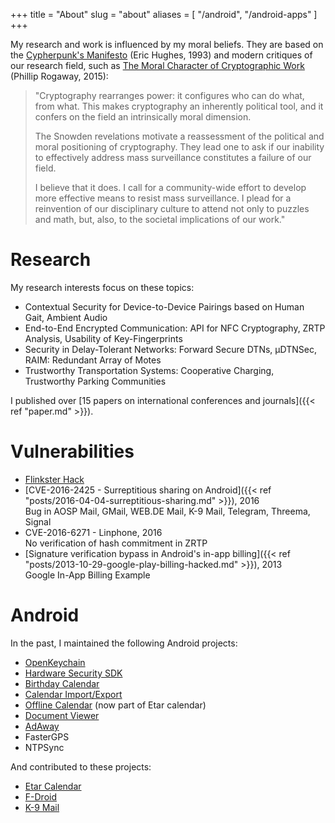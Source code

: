 +++
title = "About"
slug = "about"
aliases = [
    "/android",
    "/android-apps"
]
+++

My research and work is influenced by my moral beliefs.
They are based on the [Cypherpunk's Manifesto](http://www.activism.net/cypherpunk/manifesto.html) (Eric Hughes, 1993) and modern critiques of our research field, such as [The Moral Character of Cryptographic Work](http://web.cs.ucdavis.edu/~rogaway/papers/moral.html) (Phillip Rogaway, 2015):

> "Cryptography rearranges power: it configures who can do what, from what.
> This makes cryptography an inherently political tool, and it confers on the field an intrinsically moral dimension.
>
> The Snowden revelations motivate a reassessment of the political and moral positioning of cryptography.
> They lead one to ask if our inability to effectively address mass surveillance constitutes a failure of our field.
> 
> I believe that it does. I call for a community-wide effort to develop more effective means to resist mass surveillance.
> I plead for a reinvention of our disciplinary culture to attend not only to puzzles and math, but, also, to the societal implications of our work."

# Research
My research interests focus on these topics:

*   Contextual Security for Device-to-Device Pairings based on Human Gait, Ambient Audio
*   End-to-End Encrypted Communication: API for NFC Cryptography, ZRTP Analysis, Usability of Key-Fingerprints
*   Security in Delay-Tolerant Networks: Forward Secure DTNs, µDTNSec, RAIM: Redundant Array of Motes
*   Trustworthy Transportation Systems: Cooperative Charging, Trustworthy Parking Communities

I published over [15 papers on international conferences and journals]({{< ref "paper.md" >}}).


# Vulnerabilities

* [Flinkster Hack](https://www.heylogin.com/en/webinar/wie-ich-db-connect-gehackt-habe-und-warum-sie-einen-vdp-brauchen)
* [CVE-2016-2425 - Surreptitious sharing on Android]({{< ref "posts/2016-04-04-surreptitious-sharing.md" >}}), 2016  
Bug in AOSP Mail, GMail, WEB.DE Mail, K-9 Mail, Telegram, Threema, Signal
* CVE-2016-6271 - Linphone, 2016  
No verification of hash commitment in ZRTP
* [Signature verification bypass in Android's in-app billing]({{< ref "posts/2013-10-29-google-play-billing-hacked.md" >}}), 2013  
Google In-App Billing Example

# Android

In the past, I maintained the following Android projects:

* [OpenKeychain](https://www.openkeychain.org)
* [Hardware Security SDK](https://hwsecurity.dev/)
* [Birthday Calendar](https://github.com/SufficientlySecure/birthday-calendar)
* [Calendar Import/Export](https://github.com/SufficientlySecure/calendar-import-export)
* [Offline Calendar](https://github.com/SufficientlySecure/offline-calendar) (now part of Etar calendar)
* [Document Viewer](https://github.com/SufficientlySecure/document-viewer)
* [AdAway](https://adaway.org/)
* FasterGPS
* NTPSync

And contributed to these projects:

* [Etar Calendar](https://github.com/Etar-Group/Etar-Calendar)
* [F-Droid](https://f-droid.org/)
* [K-9 Mail](https://k9mail.github.io/)

